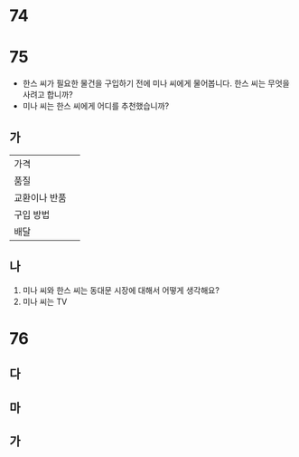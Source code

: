 # 74

# 75
* 한스 씨가 필요한 물건을 구입하기 전에 미나 씨에게 물어봅니다. 한스 씨는 무엇을 사려고 합니까?
* 미나 씨는 한스 씨에게 어디를 추천했습니까?
## 가
|         |     |
| ------- | --- |
| 가격      |     |
| 품질      |     |
| 교환이나 반품 |     |
| 구입 방법   |     |
| 배달      |     |
## 나
1. 미나 씨와 한스 씨는 동대문 시장에 대해서 어떻게 생각해요?
2. 미나 씨는 TV
# 76
## 다
## 마
## 가